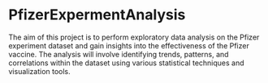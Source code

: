 # PfizerExpermentAnalysis
The aim of this project is to perform exploratory data analysis on the Pfizer experiment dataset and gain insights into the effectiveness of the Pfizer vaccine. The analysis will involve identifying trends, patterns, and correlations within the dataset using various statistical techniques and visualization tools.
